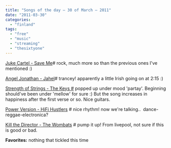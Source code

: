 ```yaml
---
title: "Songs of the day – 30 of March – 2011"
date: "2011-03-30"
categories: 
  - "finland"
tags: 
  - "free"
  - "music"
  - "streaming"
  - "thesixtyone"
---
```


[Juke Cartel - Save Me](http://www.thesixtyone.com/s/a5WokfWSZ5f/ "on t61.com")\# rock, much more so than the previous ones I've mentioned :)

[Angel Jonathan - Jahel](http://www.thesixtyone.com/s/WDs5v7vStRj/ "on t61")\# trancey! apparently a little Irish going on at 2:15 :)

[Strength of Strings - The Keys #](http://www.thesixtyone.com/s/Xq0NCHT4Nqk/ "on t61") popped up under mood 'partay'. Beginning should've been under 'mellow' for sure :) But the song increases in happiness after the first verse or so. Nice guitars.

[Power Version - HiFi Hustlers](http://www.thesixtyone.com/s/901Hl4lYHk3/ "on t61") # nice rhythm! now we're talking..  dance-reggae-electronica?

[Kill the Director - The Wombats](http://www.thesixtyone.com/s/6IaHCp9PJB2/ "on t61") # pump it up! From livepool, not sure if this is good or bad.

**Favorites:** nothing that tickled this time
